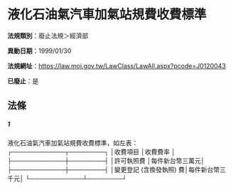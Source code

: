 # 液化石油氣汽車加氣站規費收費標準

**法規類別**：廢止法規＞經濟部

**異動日期**：1999/01/30  

**法規網址**：https://law.moj.gov.tw/LawClass/LawAll.aspx?pcode=J0120043

**已廢止**：是



## 法條
##### 1
液化石油氣汽車加氣站規費收費標準，如左表：
┌────────────┬────────┐
│收費項目                │收費費率        │
├────────────┼────────┤
│許可執照費              │每件新台幣三萬元│
├────────────┼────────┤
│變更登記 (含換發執照) 費│每件新台幣三千元│
└────────────┴────────┘


